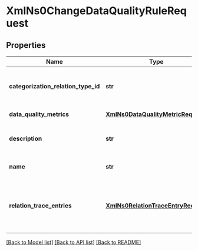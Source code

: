 # XmlNs0ChangeDataQualityRuleRequest

## Properties
Name | Type | Description | Notes
------------ | ------------- | ------------- | -------------
**categorization_relation_type_id** | **str** | The &lt;code&gt;id&lt;/code&gt; of the categorization relation type | [optional] 
**data_quality_metrics** | [**XmlNs0DataQualityMetricRequest**](XmlNs0DataQualityMetricRequest.md) | The list of data quality metrics | [optional] 
**description** | **str** | The new description for the data quality rule | [optional] 
**name** | **str** | The new name for the data quality rule | [optional] 
**relation_trace_entries** | [**XmlNs0RelationTraceEntryRequest**](XmlNs0RelationTraceEntryRequest.md) | The list of relation trace entries that describes relations along which the data quality result is calculated | [optional] 

[[Back to Model list]](../README.md#documentation-for-models) [[Back to API list]](../README.md#documentation-for-api-endpoints) [[Back to README]](../README.md)



